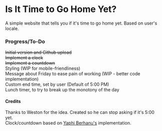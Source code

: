 # Is It Time to Go Home Yet?
A simple website that tells you if it's time to go home yet. Based on user's locale.

### Progress/To-Do  
~~Initial version and Github upload~~  
~~Implement a clock~~  
~~Implement a countdown~~  
Styling (WIP for mobile-friendliness)  
Message about Friday to ease pain of working (WIP - better code implementation)  
Custom end time, set by user (Default of 5:00 PM)  
Lunch timer, to try to break up the monotony of the day   

#### Credits
Thanks to Weston for the idea. Created so he can stop asking if it's 5:00 yet.  
Clock/countdown based on [Yaphi Berhanu's](https://www.sitepoint.com/build-javascript-countdown-timer-no-dependencies/) implementation.
